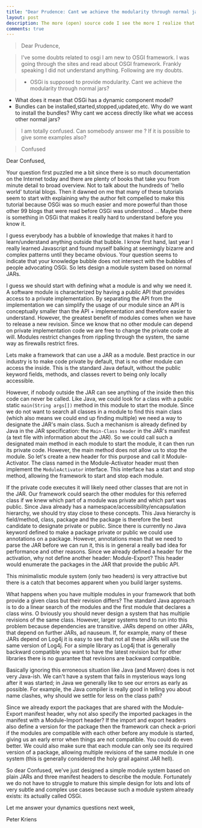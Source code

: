 ```yaml
---
title: "Dear Prudence: Cant we achieve the modularity through normal jars?"
layout: post
description: The more (open) source code I see the more I realize that so many developers do not understand the implications of class loaders and ...
comments: true
---
```


> Dear Prudence,

> I've some doubts related to osgi I am new to OSGI framework. I was going 
through the sites and read about OSGI framework. Frankly speaking I did not 
understand anything. Following are my doubts.
  
> * OSGi is supposed to provide modularity. Cant we achieve the modularity through normal jars?
* What does it mean that OSGi has a dynamic component model?
* Bundles can be installed,started,stopped,updated,etc. Why do we want to install the bundles? 
  Why cant we access directly like what we access other normal jars?

> I am totally confused. Can somebody answer me ? If it is possible to give some examples also?

> Confused

Dear Confused,

Your question first puzzled me a bit since there is so much documentation on the 
Internet today and there are plenty of books that take you from minute detail to 
broad overview. Not to talk about the hundreds of 'hello world' tutorial blogs. 
Then it dawned on me that many of these tutorials seem to start with explaining 
why the author felt compelled to make this tutorial because OSGi was so much easier 
and more powerful than those other 99 blogs that were read before OSGi was 
understood ... Maybe there is something in OSGi that makes it really hard to 
understand before you know it.

I guess everybody has a bubble of knowledge that makes it hard to learn/understand 
anything outside that bubble. I know first hand, last year I really learned 
Javascript and found myself balking at seemingly bizarre and complex patterns 
until they became obvious. Your question seems to indicate that your knowledge 
bubble does not intersect with the bubbles of people advocating OSGi. So lets design 
a module system based on normal JARs.

I guess we should start with defining what a module is and why we need it. A 
software module is characterized by having a public API that provides access 
to a private implementation. By separating the API from the implementation we 
can simplify the usage of our module since an API is conceptually smaller than 
the API + implementation and therefore easier to understand. However, the greatest 
benefit of modules comes when we have to release a new revision. Since we know that 
no other module can depend on private implementation code we are free to change 
the private code at will. Modules restrict changes from rippling through the system, 
the same way as firewalls restrict fires.

Lets make a framework that can use a JAR as a module. Best practice in our industry 
is to make code private by default, that is no other module can access the inside.
This is the standard Java default, without the public keyword fields, methods, and 
classes revert to being only locally accessible.

However, if nobody outside the JAR can see anything of the inside then this code 
can never be called. Like Java, we could look for a class with a public static 
`main(String args[])` method in this module to start the module. Since we do not 
want to search all classes in a module to find this main class (which also 
means we could end up finding multiple) we need a way to designate the JAR's 
main class. Such a mechanism is already defined by Java in the JAR specification: 
the `Main-Class header` in the JAR's manifest (a text file with information about 
the JAR). So we could call such a designated main method in each module to start 
the module, it can then run its private code. However, the main method does not 
allow us to stop the module. So let's create a new header for this purpose and 
call it Module-Activator. The class named in the Module-Activator header must 
then implement the `ModuleActivator` interface. This interface has a start and 
stop method, allowing the framework to start and stop each module.

If the private code executes it will likely need other classes that are not in 
the JAR. Our framework could search the other modules for this referred class 
if we knew which part of a module was private and which part was public. Since 
Java already has a namespace/accessibility/encapsulation hierarchy, we should 
try stay close to these concepts. This Java hierarchy is field/method, class, 
package and the package is therefore the best candidate to designate private or 
public. Since there is currently no Java keyword defined to make a package 
private or public we could use annotations on a package. However, annotations 
mean that we need to parse the JAR before we can run it, this is in general a really 
bad idea for performance and other reasons. Since we already defined a header for 
the activation, why not define another header: Module-Export? This header would 
enumerate the packages in the JAR that provide the public API.

This minimalistic module system (only two headers) is very attractive but there 
is a catch that becomes apparent when you build larger systems.

What happens when you have multiple modules in your framework that both provide 
a given class but their revision differs? The standard Java approach is to do a 
linear search of the modules and the first module that declares a class wins. O
bviously you should never design a system that has multiple revisions of the same 
class. However, larger systems tend to run into this problem because dependencies 
are transitive. JARs depend on other JARs, that depend on further JARs, ad nauseum. 
If, for example, many of these JARs depend on Log4j it is easy to see that not all 
these JARs will use the same version of Log4j. For a simple library as Log4j that 
is generally backward compatible you want to have the latest revision but for other 
libraries there is no guarantee that revisions are backward compatible.

Basically ignoring this erroneous situation like Java (and Maven) does is not very 
Java-ish. We can't have a system that fails in mysterious ways long after it was 
started; in Java we generally like to see our errors as early as possible.  For 
example, the Java compiler is really good in telling you about name clashes, why 
should we settle for less on the class path?

Since we already export the packages that are shared with the Module-Export manifest 
header, why not also specify the imported packages in the manifest with a Module-Import 
header? If the import and export headers also define a version for the package then 
the framework can check a-priori if the modules are compatible with each other before 
any module is started, giving us an early error when things are not compatible. You 
could do even better. We could also make sure that each module can only see its 
required version of a package, allowing multiple revisions of the same module in 
one system (this is generally considered the holy grail against JAR hell).

So dear Confused, we've just designed a simple module system based on plain JARs 
and three manifest headers to describe the module. Fortunately we do not have to 
struggle to mature this simple design for lots and lots of very subtle and complex 
use cases because such a module system already exists: its actually called OSGi.

Let me answer your dynamics questions next week,

Peter Kriens
